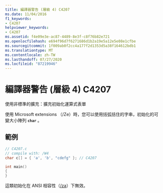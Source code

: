 ```yaml
---
title: 編譯器警告 (層級 4) C4207
ms.date: 11/04/2016
f1_keywords:
- C4207
helpviewer_keywords:
- C4207
ms.assetid: f4e09e3e-ac87-4489-8e3f-c8f76b82e721
ms.openlocfilehash: e694f96d7f6271686d1b2a19e5a12e5e08e1cfbe
ms.sourcegitcommit: 1f009ab0f2cc4a177f2d1353d5a38f164612bdb1
ms.translationtype: MT
ms.contentlocale: zh-TW
ms.lasthandoff: 07/27/2020
ms.locfileid: "87219946"
---
```

# <a name="compiler-warning-level-4-c4207"></a>編譯器警告 (層級 4) C4207

使用非標準的擴充：擴充初始化運算式表單

使用 Microsoft extensions （/Ze）時，您可以使用括弧括住的字串，初始化的可變大小陣列 **`char`** 。

## <a name="example"></a>範例

```c
// C4207.c
// compile with: /W4
char c[] = { 'a', 'b', "cdefg" }; // C4207

int main()
{
}
```

這類初始化在 ANSI 相容性（[/za](../../build/reference/za-ze-disable-language-extensions.md)）下無效。
